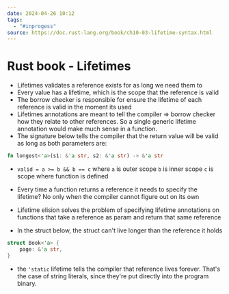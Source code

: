 ```yaml
---
date: 2024-04-26 10:12
tags:
  - "#inprogess"
source: https://doc.rust-lang.org/book/ch10-03-lifetime-syntax.html
---
```

# Rust book - Lifetimes

- Lifetimes validates a reference exists for as long we need them to
- Every value has a lifetime, which is the scope that the reference is valid
- The borrow checker is responsible for ensure the lifetime of each reference is valid in the moment its used
- Lifetimes annotations are meant to tell the compiler => borrow checker how they relate to other references. So a single generic lifetime annotation would make much sense in a function.
- The signature below tells the compiler that the return value will be valid as long as both parameters are:
```rust
fn longest<'a>(s1: &'a str, s2: &'a str) -> &'a str
```
- `valid = a >= b && b == c`
		where `a` is outer scope
			 `b` is inner scope
			 `c` is scope where function is defined

- Every time a function returns a reference it needs to specify the lifetime? No only when the compiler cannot figure out on its own
- Lifetime elision solves the problem of specifying lifetime annotations on functions that take a reference as param and return that same reference
- In the struct below, the struct can't live longer than the reference it holds
```rust
struct Book<'a> {
	page: &'a str,
}
```
- the `'static` lifetime tells the compiler that reference lives forever. That's the case of string literals, since they're put directly into the program binary. 